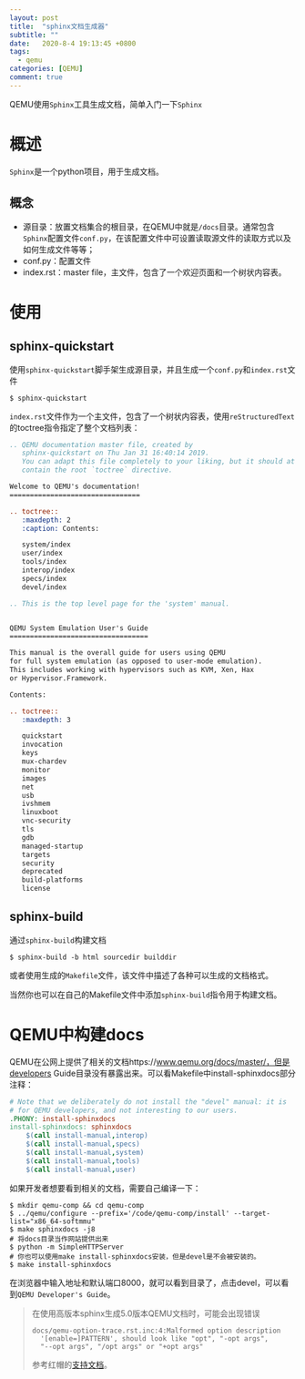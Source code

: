 ```yaml
---
layout: post
title:  "sphinx文档生成器"
subtitle: ""
date:   2020-8-4 19:13:45 +0800
tags:
  - qemu
categories: [QEMU]
comment: true
---
```


QEMU使用`Sphinx`工具生成文档，简单入门一下`Sphinx`

# 概述

`Sphinx`是一个python项目，用于生成文档。

## 概念

- 源目录：放置文档集合的根目录，在QEMU中就是`/docs`目录。通常包含`Sphinx`配置文件`conf.py`，在该配置文件中可设置读取源文件的读取方式以及如何生成文件等等；
- conf.py：配置文件
- index.rst：master file，主文件，包含了一个欢迎页面和一个树状内容表。

# 使用

## sphinx-quickstart

使用`sphinx-quickstart`脚手架生成源目录，并且生成一个`conf.py`和`index.rst`文件

```shell
$ sphinx-quickstart
```

`index.rst`文件作为一个主文件，包含了一个树状内容表，使用`reStructuredText`的toctree指令指定了整个文档列表：

```rst
.. QEMU documentation master file, created by
   sphinx-quickstart on Thu Jan 31 16:40:14 2019.
   You can adapt this file completely to your liking, but it should at least
   contain the root `toctree` directive.

Welcome to QEMU's documentation!
================================

.. toctree::
   :maxdepth: 2
   :caption: Contents:

   system/index
   user/index
   tools/index
   interop/index
   specs/index
   devel/index
```

```rst
.. This is the top level page for the 'system' manual.


QEMU System Emulation User's Guide
==================================

This manual is the overall guide for users using QEMU
for full system emulation (as opposed to user-mode emulation).
This includes working with hypervisors such as KVM, Xen, Hax
or Hypervisor.Framework.

Contents:

.. toctree::
   :maxdepth: 3

   quickstart
   invocation
   keys
   mux-chardev
   monitor
   images
   net
   usb
   ivshmem
   linuxboot
   vnc-security
   tls
   gdb
   managed-startup
   targets
   security
   deprecated
   build-platforms
   license
```

## sphinx-build

通过`sphinx-build`构建文档

```shell
$ sphinx-build -b html sourcedir builddir
```

或者使用生成的`Makefile`文件，该文件中描述了各种可以生成的文档格式。

当然你也可以在自己的Makefile文件中添加`sphinx-build`指令用于构建文档。

# QEMU中构建docs

QEMU在公网上提供了相关的文档https://www.qemu.org/docs/master/，但是developers Guide目录没有暴露出来。可以看Makefile中install-sphinxdocs部分注释：

```makefile
# Note that we deliberately do not install the "devel" manual: it is
# for QEMU developers, and not interesting to our users.
.PHONY: install-sphinxdocs
install-sphinxdocs: sphinxdocs
	$(call install-manual,interop)
	$(call install-manual,specs)
	$(call install-manual,system)
	$(call install-manual,tools)
	$(call install-manual,user)
```

如果开发者想要看到相关的文档，需要自己编译一下：

```shell
$ mkdir qemu-comp && cd qemu-comp
$ ../qemu/configure --prefix='/code/qemu-comp/install' --target-list="x86_64-softmmu"
$ make sphinxdocs -j8
# 将docs目录当作网站提供出来
$ python -m SimpleHTTPServer
# 你也可以使用make install-sphinxdocs安装，但是devel是不会被安装的。
$ make install-sphinxdocs
```

在浏览器中输入地址和默认端口8000，就可以看到目录了，点击devel，可以看到`QEMU Developer's Guide`。

> 在使用高版本sphinx生成5.0版本QEMU文档时，可能会出现错误
>
> ```shell
> docs/qemu-option-trace.rst.inc:4:Malformed option description
>   '[enable=]PATTERN', should look like "opt", "-opt args",
>   "--opt args", "/opt args" or "+opt args"
> ```
>
> 参考红帽的[支持文档](https://patchew.org/QEMU/20200714162659.1017432-1-berrange@redhat.com/)。